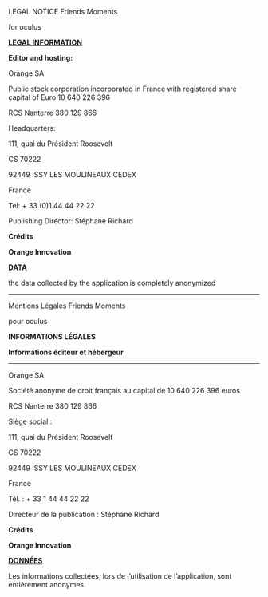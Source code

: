 <p style="text-align: center;font-weight:bold">
  
LEGAL NOTICE Friends Moments

for  oculus
  
</p>
 

**<span style="text-decoration:underline;">LEGAL INFORMATION</span>**

 

**Editor and hosting:**

 

Orange SA

Public stock corporation incorporated in France with registered share capital of Euro 10 640 226 396

RCS Nanterre 380 129 866

Headquarters:

111, quai du Président Roosevelt

CS 70222

92449 ISSY LES MOULINEAUX CEDEX

France

Tel: + 33 (0)1 44 44 22 22

Publishing Director: Stéphane Richard

 

 

**Crédits**

**Orange Innovation**

 

**<span style="text-decoration:underline;">DATA</span>**

the data collected by the application is completely anonymized

----
<p style="text-align: center;font-weight:bold">
  
Mentions Légales  Friends Moments

pour oculus

</p>
 

**INFORMATIONS LÉGALES**

**Informations éditeur et hébergeur**

** **

Orange SA

Société anonyme de droit français au capital de 10 640 226 396 euros

RCS Nanterre 380 129 866

Siège social :

111, quai du Président Roosevelt

CS 70222

92449 ISSY LES MOULINEAUX CEDEX

France

Tél. : + 33 1 44 44 22 22

Directeur de la publication : Stéphane Richard

**Crédits**

**Orange Innovation**

 

**<span style="text-decoration:underline;">DONNÉES</span>**

Les informations collectées, lors de l’utilisation de l’application, sont entièrement anonymes

 

 


